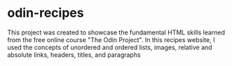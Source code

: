 # odin-recipes
<p>This project was created to showcase the fundamental HTML skills learned from the free online course "The Odin Project". In this recipes website, I used the concepts of unordered and ordered lists, images, relative and absolute links, headers, titles, and paragraphs</p>